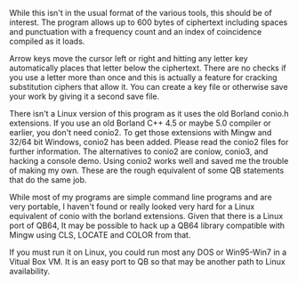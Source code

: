 While this isn't in the usual format of the various tools, this should be of interest.
The program allows up to 600 bytes of ciphertext including spaces and punctuation
with a frequency count and an index of coincidence compiled as it loads.

Arrow keys move the cursor left or right and hitting any letter key automatically places
that letter below the ciphertext. There are no checks if you use a letter more than once
and this is actually a feature for cracking substitution ciphers that allow it.
You can create a key file or otherwise save your work by giving it a second save file.

There isn't a Linux version of this program as it uses the old Borland conio.h extensions.
If you use an old Borland C++ 4.5 or maybe 5.0 compiler or earlier, you don't need conio2.
To get those extensions with Mingw and 32/64 bit Windows, conio2 has been added.
Please read the conio2 files for further information. The alternatives to conio2
are coniow, conio3, and hacking a console demo. Using conio2 works well and saved
me the trouble of making my own. These are the rough equivalent of some QB statements
that do the same job.

While most of my programs are simple command line programs and are very portable,
I haven't found or really looked very hard for a Linux equivalent of conio with
the borland extensions. Given that there is a Linux port of QB64, It may be possible
to hack up a QB64 library compatible with Mingw using CLS, LOCATE and COLOR from that.

If you must run it on Linux, you could run most any DOS or Win95-Win7 in a Vitual Box VM.
It is an easy port to QB so that may be another path to Linux availability.
